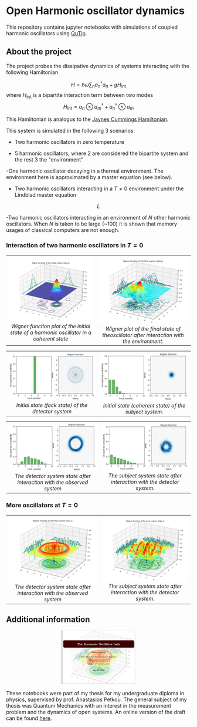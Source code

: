 # Open Harmonic oscillator dynamics
This repository contains jupyter notebooks with simulations of coupled harmonic oscillators using [QuTip](https://github.com/qutip/qutip).

## About the project

The project probes the dissipative dynamics of systems interacting with the following Hamiltonian

$$
H = \hbar\omega \sum_n  a^\dagger_n a_n + gH_\text{int}
$$
where $H_\text{int}$ is a bipartite interaction term between two modes 
$$
H_\text{int} = a_n \otimes a_m^\dagger + a^\dagger_n \otimes a_m
$$

This Hamiltonian is analogus to the [Jaynes Cummings Hamiltonian](https://en.wikipedia.org/wiki/Jaynes%E2%80%93Cummings_model).

This system is simulated in the following 3 scenarios:

- Two harmonic oscillators in zero temperature

- 5 harmonic oscillators, where 2 are considered the bipartite system and the rest 3 the "environment"

-One harmonic oscillator decaying in a thermal environment. The environment here is approximated by a master equation (see below).

- Two harmonic oscillators interacting in a $T\neq0$ environment under the Lindblad master equation

$$
L
$$

-Two harmonic oscillators interacting in an environment of $N$ other harmonic oscillators. When $N$ is taken to be large (~$100$) it is shown that memory usages of classical computers are not enough.






### Interaction of two harmonic oscillators in $T=0$
<table>
  <tr>
    <td align="center">
      <img src="assets/init.png" width="400"/>
      <br>
      <em>Wigner function plot of the initial state of a harmonic oscillator in a coherent state</em>
    </td>
    <td align="center">
      <img src="assets/final.png" width="400"/>
      <br>
      <em>Wigner plot of the final state of theoscillator after interaction with the environment.</em>
    </td>
  </tr>
</table>

<table>
  <tr>
    <td align="center">
      <img src="assets/init_detector.png" width="400"/>
      <br>
      <em>Initial state (fock state) of the detector system</em>
    </td>
    <td align="center">
      <img src="assets/init_system.png" width="400"/>
      <br>
      <em>Initial state (coherent state) of the subject system.</em>
    </td>
  </tr>
</table>

<table>
  <tr>
    <td align="center">
      <img src="assets/final_detector.png" width="400"/>
      <br>
      <em>The detector system state after interaction with the observed system</em>
    </td>
    <td align="center">
      <img src="assets/final_system.png" width="400"/>
      <br>
      <em>The subject system state after interaction with the detector system.</em>
    </td>
  </tr>
</table>

### More oscillators at $T=0$


<table>
  <tr>
    <td align="center">
      <img src="assets/initial_five.png" width="400"/>
      <br>
      <em>The detector system state after interaction with the observed system</em>
    </td>
    <td align="center">
      <img src="assets/final_five.png" width="400"/>
      <br>
      <em>The subject system state after interaction with the detector system.</em>
    </td>
  </tr>
</table>




## Additional information

<p align="center">
<img src="assets/preview.png" alt="alt text" width="200"/>
</p>

These notebooks were part of my thesis for my undergraduate diploma in physics, supervised by prof. Anastasios Petkou. The general subject of my thesis was Quantum Mechanics with an interest in the measurement problem and the dynamics of open systems. An online version of the draft can be found [here](https://ikee.lib.auth.gr/record/335194/files/Chalkias.pdf).



